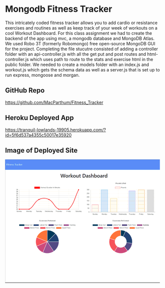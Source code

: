 # Mongodb Fitness Tracker
This intricately coded fitness tracker allows you to add cardio or resistance exercises and routines as well as keep track of your week of workouts on a cool Workout Dashboard.  For this class assignment we had to create the backend of the app using mvc, a mongodb database and MongoDB Atlas. We used Robo 3T (formerly Robomongo) free open-source MongoDB GUI for the project. Completing the file stucutre consisted of adding a controller folder with an api-controller.js with all the get put and post routes and html-controller.js which uses path to route to the stats and exercise html in the public folder.  We needed to create a models folder with an index.js and workout.js which gets the schema data as well as a server.js that is set up to run express, mongoose and morgan.



## GitHub Repo
https://github.com/MacParthum/Fitness_Tracker

## Heroku Deployed App
https://tranquil-lowlands-19905.herokuapp.com/?id=5f6d537a4355c50017e35920


## Image of Deployed Site
![Fitness Tracker Screenshot](public/screenShot.gif)
